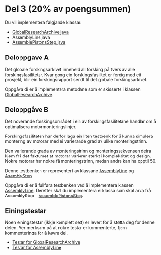 # Del 3 (20% av poengsummen)

Du vil implementera følgjande klassar:

* [GlobalResearchArchive.java](GlobalResearchArchive.java)
* [AssemblyLine.java](AssemblyLine.java)
* [AssemblePistonsStep.java](AssemblePistonsStep.java)


## Deloppgave A
Det globale forskingsarkivet inneheld all forsking på tvers av alle forskingsfasilitetar.
Kvar gong ein forskingsfasilitet er ferdig med eit prosjekt, blir ein forskingsrapport sendt til det globale forskingsarkivet.

Oppgåva di er å implementera metodane som er skisserte i klassen [GlobalResearchArchive](GlobalResearchArchive.java). 

## Deloppgåve B
Det noverande forskingsområdet i ein av forskingsfasilitetane handlar om å optimalisera motormonteringslinjer.

Forskingsfasiliteten har derfor laga ein liten testbenk for å kunna simulera montering av motorar med ei varierande grad av ulike monteringstrinn.

Den varierande grada av monteringstrinn og monteringssekvensen deira kjem frå det faktumet at 
motorar varierer sterkt i kompleksitet og design. Nokre motorar har nokre få monteringstrinn, medan andre kan ha opptil 50.

Denne testbenken er representert av klassane [AssemblyLine](AssemblyLine.java) og [AsemblyStep](../../../no/ntnu/tdt4100/part3/AssemblyStep.java).

Oppgåva di er å fullføra testbenken ved å implementera klassen [AssemblyLine](AssemblyLine.java).
Deretter skal du implementera ei klassa som skal arva frå AssemblyStep - [AssemblePistonsStep](AssemblePistonsStep.java).

## Einingstestar

Noen einingstestar (ikkje komplett sett) er levert for å støtta deg for denne delen. Ver merksam på at nokre testar er kommenterte, fjern kommenteringa for å køyra dei.
* [Testar for GlobalResearchArchive](../../../../../test/java/com/mercedesbenz/part3/GlobalResearchArchiveTests.java)
* [Testar for AssemblyLine](../../../../../test/java/com/mercedesbenz/part3/AssemblyLineTests.java)